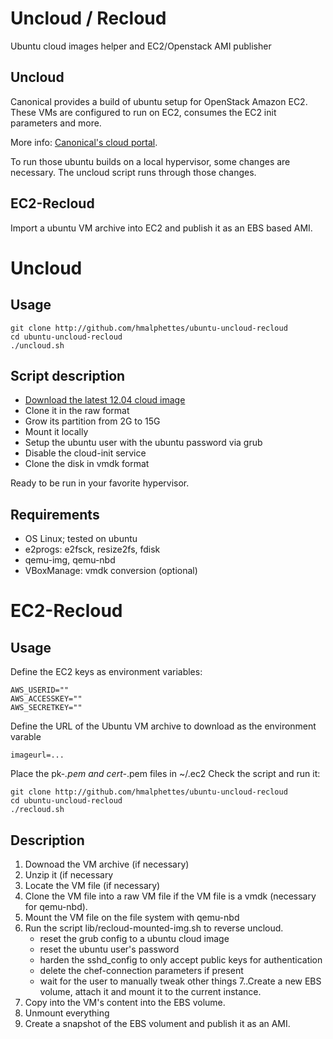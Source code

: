 # Uncloud / Recloud
Ubuntu cloud images helper and EC2/Openstack AMI publisher

## Uncloud

Canonical provides a build of ubuntu setup for OpenStack Amazon EC2.
These VMs are configured to run on EC2, consumes the EC2 init parameters and more.

More info: [Canonical's cloud portal](http://cloud.ubuntu.com).

To run those ubuntu builds on a local hypervisor, some changes are necessary.
The uncloud script runs through those changes.

## EC2-Recloud
Import a ubuntu VM archive into EC2 and publish it as an EBS based AMI.


# Uncloud
## Usage

    git clone http://github.com/hmalphettes/ubuntu-uncloud-recloud
    cd ubuntu-uncloud-recloud
    ./uncloud.sh

## Script description
- [Download the latest 12.04 cloud image](http://cloud-images.ubuntu.com/precise/current/)
- Clone it in the raw format
- Grow its partition from 2G to 15G
- Mount it locally
- Setup the ubuntu user with the ubuntu password via grub
- Disable the cloud-init service
- Clone the disk in vmdk format

Ready to be run in your favorite hypervisor.

## Requirements
- OS Linux; tested on ubuntu
- e2progs: e2fsck, resize2fs, fdisk
- qemu-img, qemu-nbd
- VBoxManage: vmdk conversion (optional)

# EC2-Recloud
## Usage

Define the EC2 keys as environment variables:

    AWS_USERID=""
    AWS_ACCESSKEY=""
    AWS_SECRETKEY=""

Define the URL of the Ubuntu VM archive to download as the environment varable

    imageurl=...

Place the pk-*.pem and cert-*.pem files in ~/.ec2
Check the script and run it:

    git clone http://github.com/hmalphettes/ubuntu-uncloud-recloud
    cd ubuntu-uncloud-recloud
    ./recloud.sh

## Description

1. Downoad the VM archive (if necessary)
2. Unzip it (if necessary
3. Locate the VM file (if necessary)
4. Clone the VM file into a raw VM file if the VM file is a vmdk (necessary for qemu-nbd).
5. Mount the VM file on the file system with qemu-nbd
6. Run the script lib/recloud-mounted-img.sh to reverse uncloud.
    - reset the grub config to a ubuntu cloud image
    - reset the ubuntu user's password
    - harden the sshd_config to only accept public keys for authentication
    - delete the chef-connection parameters if present
    - wait for the user to manually tweak other things
7..Create a new EBS volume, attach it and mount it to the current instance.
8. Copy into the VM's content into the EBS volume.
9. Unmount everything
10. Create a snapshot of the EBS volument and publish it as an AMI.

